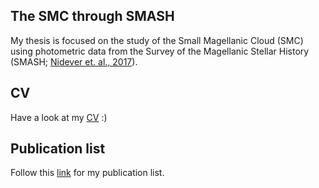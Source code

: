 ## The SMC through SMASH

My thesis is focused on the study of the Small Magellanic Cloud (SMC) using photometric data from the Survey of the Magellanic Stellar History (SMASH; [Nidever et. al., 2017](https://ui.adsabs.harvard.edu/abs/2017AJ....154..199N/abstract)).

## CV

Have a look at my [CV](https://github.com/pmassana/pmassana.github.io/raw/master/CV.pdf) :) 

## Publication list

Follow this [link](https://ui.adsabs.harvard.edu/search/q=author%3A%22massana%2C%20pol%22&sort=date%20desc%2C%20bibcode%20desc&p_=0) for my publication list.

